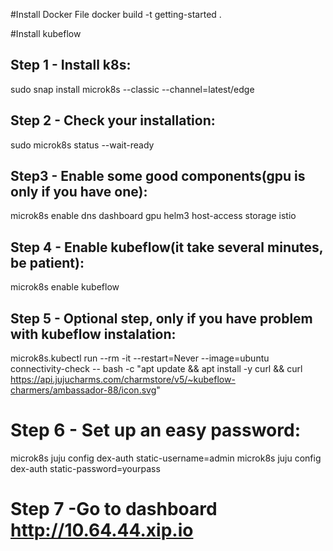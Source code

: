 #Install Docker File
docker build -t getting-started .

#Install kubeflow
## Step 1 - Install k8s:
sudo snap install microk8s --classic --channel=latest/edge

## Step 2 - Check your installation:
sudo microk8s status --wait-ready

## Step3 - Enable some good components(gpu is only if you have one):
microk8s enable dns dashboard gpu helm3 host-access storage istio

## Step 4 - Enable kubeflow(it take several minutes, be patient):
microk8s enable kubeflow

## Step 5 - Optional step, only if you have problem with kubeflow instalation:

microk8s.kubectl run --rm -it --restart=Never --image=ubuntu connectivity-check -- bash -c "apt update && apt install -y curl && curl https://api.jujucharms.com/charmstore/v5/~kubeflow-charmers/ambassador-88/icon.svg"

# Step 6 - Set up an easy password:
microk8s juju config dex-auth static-username=admin
microk8s juju config dex-auth static-password=yourpass


# Step 7 -Go to dashboard http://10.64.44.xip.io

